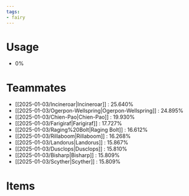 ```yaml
---
tags:
- fairy
---
```

# Usage
- 0%
# Teammates
- [[2025-01-03/Incineroar|Incineroar]] : 25.640%
- [[2025-01-03/Ogerpon-Wellspring|Ogerpon-Wellspring]] : 24.895%
- [[2025-01-03/Chien-Pao|Chien-Pao]] : 19.930%
- [[2025-01-03/Farigiraf|Farigiraf]] : 17.727%
- [[2025-01-03/Raging%20Bolt|Raging Bolt]] : 16.612%
- [[2025-01-03/Rillaboom|Rillaboom]] : 16.268%
- [[2025-01-03/Landorus|Landorus]] : 15.867%
- [[2025-01-03/Dusclops|Dusclops]] : 15.810%
- [[2025-01-03/Bisharp|Bisharp]] : 15.809%
- [[2025-01-03/Scyther|Scyther]] : 15.809%
# Items